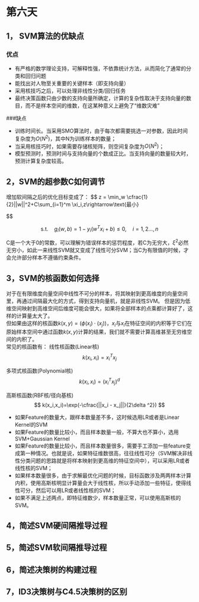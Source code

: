 # 第六天

## 1， SVM算法的优缺点

### 优点
- 有严格的数学理论支持，可解释性强，不依靠统计方法，从而简化了通常的分类和回归问题
- 能找出对人物至关重要的关键样本（即支持向量）
- 采用核技巧之后，可以处理非线性分类/回归任务
- 最终决策函数只由少数的支持向量所确定，计算的复杂性取决于支持向量的数目，而不是样本空间的维数，在这某种意义上避免了“维数灾难”

###缺点
- 训练时间长。当采用SMO算法时，由于每次都需要挑选一对参数，因此时间复杂度为$O(N^2)$，其中N为训练样本的数量；
- 当采用核技巧时，如果需要存储核矩阵，则空间复杂度为$O(N^2)$；
- 模型预测时，预测时间与支持向量的个数成正比。当支持向量的数量较大时，预测计算复杂度较高。

## 2，SVM的超参数C如何调节

增加软间隔之后的优化目标变成了：
$$
    z = \min_w \cfrac{1}{2}||w||^2+C\sum_{i=1}^m \xi_i,z\rightarrow\text{最小}

$$

$$
    \text{s.t.}\quad g_i(w,b)=1-y_i(w^T x_i+b)\leq 0,\quad i=1,2...,n
$$

C是一个大于0的常数，可以理解为错误样本的惩罚程度，若C为无穷大，$\xi^2$必然无穷小，如此一来线性SVM就又变成了线性可分SVM；当C为有限值的时候，才会允许部分样本不遵循约束条件。


## 3，SVM的核函数如何选择

对于在有限维度向量空间中线性不可分的样本，将其映射到更高维度的向量空间里，再通过间隔最大化的方式，得到支持向量机，就是非线性SVM。
但是因为低维空间映射到高维空间后维度可能会很大，如果将全部样本的点乘都计算好了，这样的计算量太大了。
\
但如果由这样的核函数$k(x,y)=(\phi (x_i)\cdot(x_j))$，$x_i$与$x_i$在特征空间的内积等于它们在原始样本空间中通过函数$k(x,y)$计算的结果，我们就不需要计算高维甚至无穷维空间的内积了。
\
常见的核函数有：
线性核函数(Linear核)
$$
    k(x_i,x_i)=x_i^Tx_j    
$$

多项式核函数(Polynomial核)
$$
    k(x_i,x_i)=(x_i^Tx_j)^d
$$

高斯核函数(RBF核/径向基核)
$$
    k(x_i,x_i)=\exp(-\cfrac{||x_i - x_j||}{2\delta ^2})
$$
- 如果Feature的数量大，跟样本数量差不多，这时候选用LR或者是Linear Kernel的SVM
- 如果Feature的数量比较小，而且样本数量一般，不算大也不算小，选用SVM+Gaussian Kernel
- 如果Feature的数量比较小，而且样本数量很多，需要手工添加一些feature变成第一种情况。也就是说，如果特征维数很高，往往线性可分（SVM解决非线性分类问题的思路就是将样本映射到更高维的特征空间中），可以采用LR或者线性核的SVM；
- 如果样本数量很多，由于求解最优化问题的时候，目标函数涉及两两样本计算内积，使用高斯核明显计算量会大于线性核，所以手动添加一些特征，使得线性可分，然后可以用LR或者线性核的SVM；
- 如果不满足上述两点，即特征维数少，样本数量正常，可以使用高斯核的SVM。
  



## 4，简述SVM硬间隔推导过程




## 5，简述SVM软间隔推导过程


## 6，简述决策树的构建过程


## 7，ID3决策树与C4.5决策树的区别



